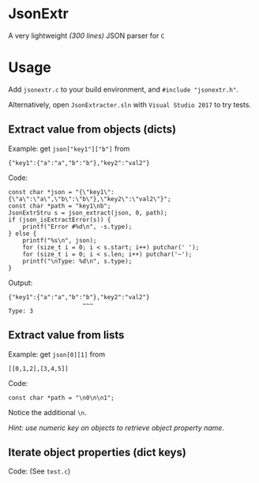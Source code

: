 # JsonExtr
A very lightweight _(300 lines)_ JSON parser for `C`

# Usage
Add `jsonextr.c` to your build environment, and `#include "jsonextr.h"`.

Alternatively, open `JsonExtracter.sln` with `Visual Studio 2017` to try tests.

## Extract value from objects (dicts)

Example: get `json["key1"]["b"]` from

```
{"key1":{"a":"a","b":"b"},"key2":"val2"}
```

Code:

```
const char *json = "{\"key1\":{\"a\":\"a\",\"b\":\"b\"},\"key2\":\"val2\"}";
const char *path = "key1\nb";
JsonExtrStru s = json_extract(json, 0, path);
if (json_isExtractError(s)) {
	printf("Error #%d\n", -s.type);
} else {
	printf("%s\n", json);
	for (size_t i = 0; i < s.start; i++) putchar(' ');
	for (size_t i = 0; i < s.len; i++) putchar('~');
	printf("\nType: %d\n", s.type);
}
```

Output:
```
{"key1":{"a":"a","b":"b"},"key2":"val2"}
                     ~~~
Type: 3
```

## Extract value from lists

Example: get `json[0][1]` from

```
[[0,1,2],[3,4,5]]
```

Code:

```
const char *path = "\n0\n\n1";
```

Notice the additional `\n`.

_Hint: use numeric key on objects to retrieve object property name._

## Iterate object properties (dict keys)

Code: (See `test.c`)
